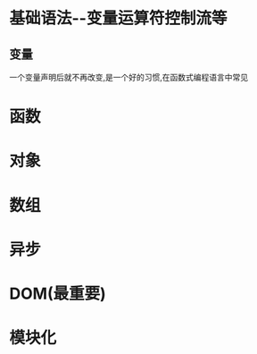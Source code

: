 # 基础语法--变量运算符控制流等

## 变量

一个变量声明后就不再改变,是一个好的习惯,在函数式编程语言中常见

# 函数

# 对象

# 数组

# 异步

# DOM(最重要)



# 模块化



